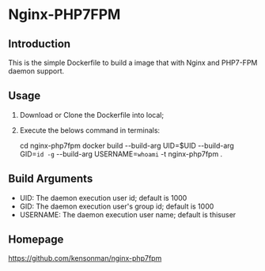 Nginx-PHP7FPM
=====

Introduction
----
This is the simple Dockerfile to build a image that with Nginx and PHP7-FPM daemon support.

Usage
----
1. Download or Clone the Dockerfile into local;
2. Execute the belows command in terminals:

      cd nginx-php7fpm
      docker build --build-arg UID=$UID --build-arg GID=`id -g` --build-arg USERNAME=`whoami` -t nginx-php7fpm .

Build Arguments
----
* UID: The daemon execution user id; default is 1000
* GID: The daemon execution user's group id; default is 1000
* USERNAME: The daemon execution user name; default is thisuser

Homepage
----
https://github.com/kensonman/nginx-php7fpm
